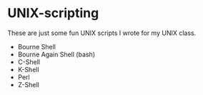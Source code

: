 # UNIX-scripting
These are just some fun UNIX scripts I wrote for my UNIX class.
* Bourne Shell
* Bourne Again Shell (bash)
* C-Shell
* K-Shell
* Perl
* Z-Shell
